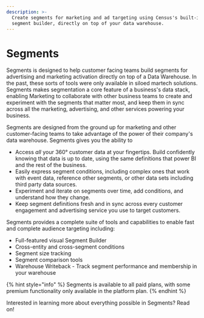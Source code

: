 ```yaml
---
description: >-
  Create segments for marketing and ad targeting using Census's built-in visual
  segment builder, directly on top of your data warehouse.
---
```


# Segments

Segments is designed to help customer facing teams build segments for advertising and marketing activation directly on top of a Data Warehouse. In the past, these sorts of tools were only available in siloed martech solutions. Segments makes segmentation a core feature of a business's data stack, enabling Marketing to collaborate with other business teams to create and experiment with the segments that matter most, and keep them in sync across all the marketing, advertising, and other services powering your business.

Segments are designed from the ground up for marketing and other customer-facing teams to take advantage of the power of their company's data warehouse. Segments gives you the ability to

* Access _all_ your 360° customer data at your fingertips. Build confidently knowing that data is up to date, using the same definitions that power BI and the rest of the business.
* Easily express segment conditions, including complex ones that work with event data, reference other segments, or other data sets including third party data sources.
* Experiment and iterate on segments over time, add conditions, and understand how they change.
* Keep segment definitions fresh and in sync across every customer engagement and advertising service you use to target customers.&#x20;

Segments provides a complete suite of tools and capabilities to enable fast and complete audience targeting including:

* Full-featured visual Segment Builder&#x20;
* Cross-entity and cross-segment conditions
* Segment size tracking&#x20;
* Segment comparison tools
* Warehouse Writeback - Track segment performance and membership in your warehouse

{% hint style="info" %}
Segments is available to all paid plans, with some premium functionality only available in the platform plan.
{% endhint %}

Interested in learning more about everything possible in Segments? Read on!
